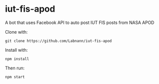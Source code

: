 # iut-fis-apod

A bot that uses Facebook API to auto post IUT FIS posts from NASA APOD 


Clone with:
```
git clone https://github.com/Labnann/iut-fis-apod
```

Install with:

```
npm install
```
Then run:
```
npm start
```

